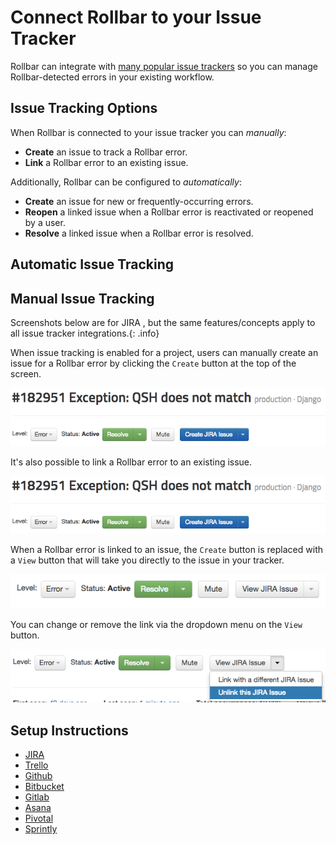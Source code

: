 # Connect Rollbar to your Issue Tracker

Rollbar can integrate with [many popular issue trackers](/docs/tools/#issue-tracking) so you can manage Rollbar-detected errors in your existing workflow.

## Issue Tracking Options

When Rollbar is connected to your issue tracker you can _manually_:

* **Create** an issue to track a Rollbar error.
* **Link** a Rollbar error to an existing issue.

Additionally, Rollbar can be configured to _automatically_:

* **Create** an issue for new or frequently-occurring errors.
* **Reopen** a linked issue when a Rollbar error is reactivated or reopened by a user.
* **Resolve** a linked issue when a Rollbar error is resolved.

## Automatic Issue Tracking

## Manual Issue Tracking

Screenshots below are for JIRA , but the same features/concepts apply to all issue tracker integrations.{: .info}

When issue tracking is enabled for a project, users can manually create an issue for a Rollbar error by clicking the `Create` button at the top of the screen.

![](../images/guides/issue-tracking/create_issue.png)

It's also possible to link a Rollbar error to an existing issue.

![](../images/guides/issue-tracking/create_issue.png)

When a Rollbar error is linked to an issue, the `Create` button is replaced with a `View` button that will take you directly to the issue in your tracker.

![](../images/guides/issue-tracking/view_issue.png)

You can change or remove the link via the dropdown menu on the `View` button.

![](../images/guides/issue-tracking/unlink_issue.png)
## Setup Instructions
* [JIRA](/docs/jira/)
* [Trello](/docs/trello/)
* [Github](/docs/github/#github-issues)
* [Bitbucket](/docs/bitbucket/#creating-bitbucket-issues-from-a-rollbar-project)
* [Gitlab](/docs/gitlab/#creating-gitlab-issues-from-a-rollbar-project)
* [Asana](/docs/asana)
* [Pivotal](/docs/pivotal)
* [Sprintly](/docs/sprintly)
